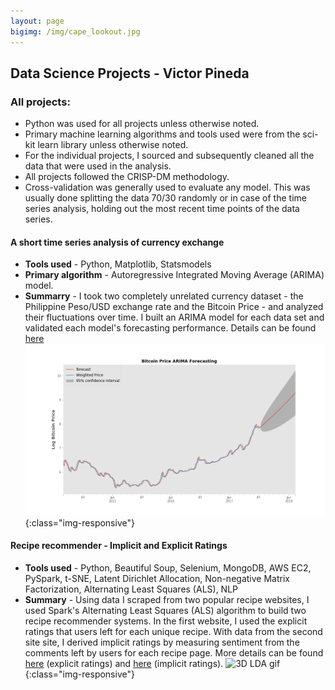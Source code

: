 ```yaml
---
layout: page
bigimg: /img/cape_lookout.jpg
---
```

## Data Science Projects - Victor Pineda

### **All projects:**
* Python was used for all projects unless otherwise noted.
* Primary machine learning algorithms and tools used were from the sci-kit learn library unless otherwise noted.
* For the individual projects, I sourced and subsequently cleaned all the data that were used in the analysis.
* All projects followed the CRISP-DM methodology.
* Cross-validation was generally used to evaluate any model. This was usually done splitting the data 70/30 randomly or in case of the time series analysis, holding out the most recent time points of the data series.

#### **A short time series analysis of currency exchange**
* **Tools used** - Python, Matplotlib, Statsmodels
* **Primary algorithm** - Autoregressive Integrated Moving Average (ARIMA) model.
* **Summarry** - I took two completely unrelated currency dataset - the Philippine Peso/USD exchange
rate and the Bitcoin Price - and analyzed their fluctuations over time. I built an ARIMA model for each data set and validated each model's forecasting performance. Details can be found [here](https://github.com/pineda-vv/bitcoin_timeseries)
![BTC Forecast](img/confidence.png){:class="img-responsive"}
#### **Recipe recommender - Implicit and Explicit Ratings**
* **Tools used** - Python, Beautiful Soup, Selenium, MongoDB, AWS EC2, PySpark, t-SNE, Latent Dirichlet Allocation, Non-negative Matrix Factorization, Alternating Least Squares (ALS), NLP
* **Summary** - Using data I scraped from two popular recipe websites, I used Spark's Alternating Least Squares (ALS) algorithm to build two recipe recommender systems. In the first website, I used the explicit ratings that users left for each unique recipe. With data from the second site site, I derived implicit ratings by measuring sentiment from the comments left by users for each recipe page. More details can be found [here](https://github.com/pineda-vv/allrecipe_recommender) (explicit ratings) and [here](https://github.com/pineda-vv/Data-Science-Projects/tree/master/recipe_project) (implicit ratings).
![3D LDA gif](img/animated_lda.gif){:class="img-responsive"}
